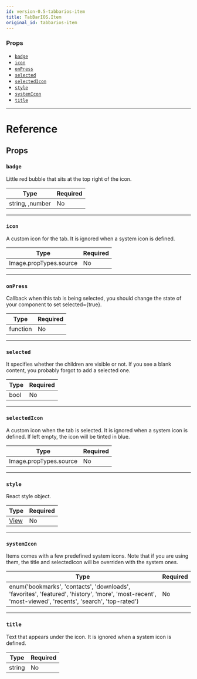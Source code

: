 ```yaml
---
id: version-0.5-tabbarios-item
title: TabBarIOS.Item
original_id: tabbarios-item
---
```

### Props

- [`badge`](tabbarios-item.md#badge)
- [`icon`](tabbarios-item.md#icon)
- [`onPress`](tabbarios-item.md#onpress)
- [`selected`](tabbarios-item.md#selected)
- [`selectedIcon`](tabbarios-item.md#selectedicon)
- [`style`](tabbarios-item.md#style)
- [`systemIcon`](tabbarios-item.md#systemicon)
- [`title`](tabbarios-item.md#title)






---

# Reference

## Props

### `badge`

Little red bubble that sits at the top right of the icon.

| Type | Required |
| - | - |
| string, ,number | No |




---

### `icon`

A custom icon for the tab. It is ignored when a system icon is defined.

| Type | Required |
| - | - |
| Image.propTypes.source | No |




---

### `onPress`

Callback when this tab is being selected, you should change the state of your
component to set selected={true}.

| Type | Required |
| - | - |
| function | No |




---

### `selected`

It specifies whether the children are visible or not. If you see a
blank content, you probably forgot to add a selected one.

| Type | Required |
| - | - |
| bool | No |




---

### `selectedIcon`

A custom icon when the tab is selected. It is ignored when a system
icon is defined. If left empty, the icon will be tinted in blue.

| Type | Required |
| - | - |
| Image.propTypes.source | No |




---

### `style`

React style object.

| Type | Required |
| - | - |
| [View](view.md#style) | No |




---

### `systemIcon`

Items comes with a few predefined system icons. Note that if you are
using them, the title and selectedIcon will be overriden with the
system ones.

| Type | Required |
| - | - |
| enum('bookmarks', 'contacts', 'downloads', 'favorites', 'featured', 'history', 'more', 'most-recent', 'most-viewed', 'recents', 'search', 'top-rated') | No |




---

### `title`

Text that appears under the icon. It is ignored when a system icon
is defined.

| Type | Required |
| - | - |
| string | No |






